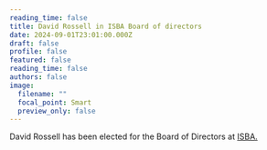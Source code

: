 ```yaml
---
reading_time: false
title: David Rossell in ISBA Board of directors
date: 2024-09-01T23:01:00.000Z
draft: false
profile: false
featured: false
reading_time: false
authors: false
image:
  filename: ""
  focal_point: Smart
  preview_only: false
---
```

David Rossell has been elected for the Board of Directors at [ISBA.](https://bayesian.org/)
